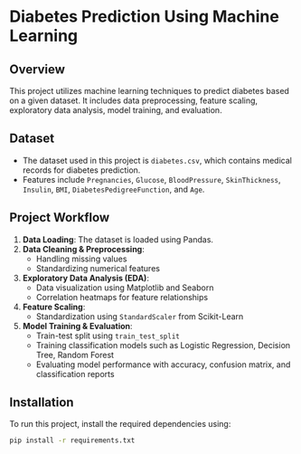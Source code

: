 # Diabetes Prediction Using Machine Learning

## Overview
This project utilizes machine learning techniques to predict diabetes based on a given dataset. It includes data preprocessing, feature scaling, exploratory data analysis, model training, and evaluation.

## Dataset
- The dataset used in this project is `diabetes.csv`, which contains medical records for diabetes prediction.
- Features include `Pregnancies`, `Glucose`, `BloodPressure`, `SkinThickness`, `Insulin`, `BMI`, `DiabetesPedigreeFunction`, and `Age`.

## Project Workflow
1. **Data Loading**: The dataset is loaded using Pandas.
2. **Data Cleaning & Preprocessing**:
   - Handling missing values
   - Standardizing numerical features
3. **Exploratory Data Analysis (EDA)**:
   - Data visualization using Matplotlib and Seaborn
   - Correlation heatmaps for feature relationships
4. **Feature Scaling**:
   - Standardization using `StandardScaler` from Scikit-Learn
5. **Model Training & Evaluation**:
   - Train-test split using `train_test_split`
   - Training classification models such as Logistic Regression, Decision Tree, Random Forest
   - Evaluating model performance with accuracy, confusion matrix, and classification reports

## Installation
To run this project, install the required dependencies using:
```sh
pip install -r requirements.txt
